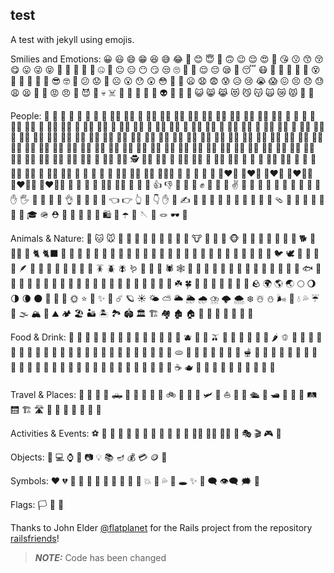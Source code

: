 ## test

A test with jekyll using emojis.


Smilies and Emotions: 😀 😃 😄 😁 😆 😅 😂 🤣 😊 😇 🙂 🙃 😉 😌 😍 🥰 😘 😗 😙 😚 😋 😛 😜 😝 🤑 🤗 🤭 🤫 🤔 🤐 🤨 😐 😑 😶 😏 😒 🙄 😬 🤥 😌 😔 😪 🤤 😴 😷 🤒 🤕 🤢 🤮 🤧 😵 🫠 🤯 🤠 🥳 🥸 😎 🤓 🧐 😕 😟 🙁 ☹️ 😮 😯 😲 😳 🫨 🥺 😦 😧 😨 😰 😥 😢 😭 😱 😖 😣 😞 😓 😩 😫 🥱 😤 😡 😠 🤬 😈 👿 💀 ☠️ 💩 🤡 👹 👺 👻 👽 👾 🤖 🎃 😺 😸 😹 😻 😼 😽 🙀 😿 😾 🫶 🧡


People: 👶 🧒 👦 👧 🧑 👩 👨 🧔 🧔‍♂️ 🧔‍♀️ 👱 👱‍♂️ 👱‍♀️ 👩‍🦰 👨‍🦰 👩‍🦱 👨‍🦱 👩‍🦳 👨‍🦳 👩‍🦲 👨‍🦲 🧓 👴 👵 🙍 🙍‍♂️ 🙍‍♀️ 🙎 🙎‍♂️ 🙎‍♀️ 🙅 🙅‍♂️ 🙅‍♀️ 🙆 🙆‍♂️ 🙆‍♀️ 💁 💁‍♂️ 💁‍♀️ 🙋 🙋‍♂️ 🙋‍♀️ 🧏 🧏‍♂️ 🧏‍♀️ 🙇 🙇‍♂️ 🙇‍♀️ 🤦 🤦‍♂️ 🤦‍♀️ 🤷 🤷‍♂️ 🤷‍♀️ 🧑‍⚕️ 👨‍⚕️ 👩‍⚕️ 🧑‍🎓 👨‍🎓 👩‍🎓 🧑‍🏫 👨‍🏫 👩‍🏫 🧑‍⚖️ 👨‍⚖️ 👩‍⚖️ 🧑‍🌾 👨‍🌾 👩‍🌾 🧑‍🍳 👨‍🍳 👩‍🍳 🧑‍🔧 👨‍🔧 👩‍🔧 🧑‍🏭 👨‍🏭 👩‍🏭 🧑‍💼 👨‍💼 👩‍💼 🧑‍🔬 👨‍🔬 👩‍🔬 🧑‍💻 👨‍💻 👩‍💻 🧑‍🎤 👨‍🎤 👩‍🎤 🧑‍🎨 👨‍🎨 👩‍🎨 🧑‍✈️ 👨‍✈️ 👩‍✈️ 🧑‍🚀 👨‍🚀 👩‍🚀 🧑‍🚒 👨‍🚒 👩‍🚒 👮 👮‍♂️ 👮‍♀️ 🕵️ 🕵️‍♂️ 🕵️‍♀️ 💂 💂‍♂️ 💂‍♀️ 👷 👷‍♂️ 👷‍♀️ 🤴 👸 👳 👳‍♂️ 👳‍♀️ 👲 🧕 🤵 🤵‍♂️ 🤵‍♀️ 👰 👰‍♂️ 👰‍♀️ 🤰 🫃 🫄 🫅 🤱 👩‍🍼 👨‍🍼 🧑‍🍼 🧑‍🤝‍🧑 👭 👫 👬 💏 💑 👩‍❤️‍👩 👨‍❤️‍👨 👩‍❤️‍👨 👩‍❤️‍💋‍👩 👨‍❤️‍💋‍👨 👩‍❤️‍💋‍👨 💪 🦾 🤳 🦻 🧏‍♂️ 🧏‍♀️ 🙌 👏 🤝 👍 👎 🫳 🫴 👊 ✊ 🤛 🤜 🤞 ✌️ 🫰 🤟 🤘 🤙 🫸 🫷 🫵 🖖 👋 🤚 ✋ 🖐 🫱 🫲 🫷 🫸 👌 🫡 🤌 🫦 🫰 👈 👉 👆 🖕 👇 ✋ 🖖 ✍️ 🙏 💅 🤳 💍 💄 👠 👡 👢 👞 🥿 🩴 👟 🧦 🧤 🧣 🎩 🧢 👒 🎓 🪖 ⛑️ 👑 👝 👜 💼 🎒 🛍️ 🌂 ☂️ 🧵 🪡 🧶 🪢 🕶️ 🧳


Animals & Nature: 🐶 🐱 🐭 🐹 🐰 🦊 🦝 🐻 🐼 🐨 🐯 🦁 🐮 🐷 🐽 🐸 🐵 🙈 🙉 🙊 🐒 🦍 🦧 🦮 🐕 🐩 🐕‍🦺 🦺 🐈 🐈‍⬛ 🐅 🐆 🦓 🦌 🦬 🐄 🐂 🐃 🐎 🦄 🐖 🐗 🐏 🐑 🐐 🦙 🦒 🐓 🦃 🐔 🐤 🐣 🐥 🦆 🦢 🦜 🐦 🕊️ 🦩 🦚 🦉 🦤 🪶 🦇 🐺 🐗 🐴 🐌 🐝 🐞 🐜 🪳 🪲 🪰 🪱 🦋 🐛 🦗 🕷️ 🕸️ 🦂 🦟 🦠 🐢 🐍 🦎 🐲 🐉 🦕 🦖 🐳 🐋 🦈 🐬 🐟 🐠 🐡 🦀 🦞 🦐 🦑 🐙 🪼 🌺 🌸 🌷 🌹 🥀 🌻 🌼 🌵 🌲 🌳 🌴 🌱 🌿 ☘️ 🍀 🎋 🌾 🌵 🍂 🍁 🍄 🌰 🪨 🌍 🌎 🌏 🌕 🌖 🌗 🌘 🌑 🌚 🌙 🌝 🌞 ⭐ 🌟 ✨ 🌠 ☄️ 🪐 ☀️ 🌤️ ⛅ 🌥️ 🌦️ 🌧️ ⛈️ 🌩️ 🌨️ ❄️ ☃️ ⛄ 🌬️ 💨 💧 💦 ☔ 🌊 🌫️ 🏔️ 🗻 ⛰️ 🏕️ 🏖️ 🏜️ 🏝️ 🏞️ 🏟️ 🏛️ 🏗️ 🏘️ 🏚️ 🏠 🏡 🏢 🏣 🏤 🏥 🏦 🏨


Food & Drink: 🍇 🍈 🍉 🍊 🍋 🍌 🍍 🥭 🍎 🍏 🍐 🍑 🍒 🍓 🫐 🥝 🍅 🫒 🥥 🥑 🍆 🥔 🥕 🌽 🌶️ 🫑 🥒 🥬 🥦 🧄 🧅 🍄 🥜 🌰 🍞 🥐 🥖 🥯 🧇 🥞 🧀 🍖 🍗 🥩 🥓 🍔 🍟 🌭 🍕 🥪 🫓 🌮 🌯 🥙 🧆 🥚 🥘 🍲 🫕 🍝 🍜 🍲 🥗 🍢 🍤 🍣 🍥 🥮 🍡 🍦 🍧 🍨 🍩 🍪 🎂 🍰 🧁 🥧 🍫 🍬 🍭 🥜 🍯 🍿 🧂 🥫 🍼 ☕ 🫖 🍵 🧉 🧊 🧃 🍹 🥂 🍷 🍻 🥃 🧋


Travel & Places: 🚕 🚗 🚙 🚌 🛻 🚐 🚒 🚚 🚜 🚛 🚲 🛴 🛵 🚀 🛩️ 🚁 ⛵ 🚤 🛶 🛳️ 🚢 🛥️ 🚂 🚋 🚅 🛤️ 🛗 🏗️ 🛣️ 🗽 🌁 🌃 🌆 🌇 🗼 🏰


Activities & Events: ⚽ 🏀 🏈 🏐 🎾 🏸 🏒 🏓 🏏 🏑 🎣 🧘 🏊‍♀️ 🏊‍♂️ 🤽‍♀️ 🎤 🎭 🎬 🎮 🧩


Objects: 📱 💻 ⌚ 🔋 📷 💡 📚 🪔 💰 💳 🪙 🛒


Symbols: ❤️ 💔 💛 💚 💙 💜 🖤 🤍 🤎 💯 💢 💥 💫 💦 💨 🕳️ ✨ 💬 🗨️ 👁️‍🗨️ 🗯️ 💭


Flags: 🏳️ 🌈 🚩

Thanks to John Elder [@flatplanet](https://github.com/flatplanet) for the Rails project from the repository [railsfriends](https://github.com/flatplanet/railsfriends.git)!
> **_NOTE:_** Code has been changed
